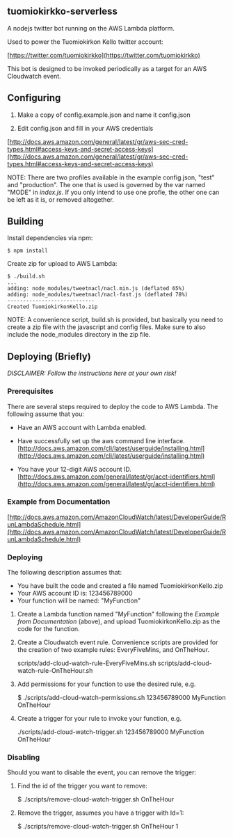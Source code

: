 tuomiokirkko-serverless
------------------------------------------------------------------------------

A nodejs twitter bot running on the AWS Lambda platform.

Used to power the Tuomiokirkon Kello twitter account:

[https://twitter.com/tuomiokirkko](https://twitter.com/tuomiokirkko)

This bot is designed to be invoked periodically as a target for an AWS Cloudwatch event.


## Configuring
1) Make a copy of config.example.json and name it config.json

2) Edit config.json and fill in your AWS credentials

[http://docs.aws.amazon.com/general/latest/gr/aws-sec-cred-types.html#access-keys-and-secret-access-keys](http://docs.aws.amazon.com/general/latest/gr/aws-sec-cred-types.html#access-keys-and-secret-access-keys)

NOTE: There are two profiles available in the example config.json, "test" and "production".
The one that is used is governed by the var named "MODE" in _index.js_. If you only intend to use one profle, the other one can be left as it is, or removed altogether.

## Building
Install dependencies via npm:

    $ npm install

Create zip for upload to AWS Lambda:

    $ ./build.sh
    ...
    adding: node_modules/tweetnacl/nacl.min.js (deflated 65%)
    adding: node_modules/tweetnacl/nacl-fast.js (deflated 78%)
    ----------------------------
    Created TuomiokirkonKello.zip

NOTE: A convenience script, build.sh is provided, but basically you need to create a zip file
with the javascript and config files. Make sure to also include the node_modules directory in the zip file.


## Deploying (Briefly)
*DISCLAIMER: Follow the instructions here at your own risk!*

### Prerequisites
There are several steps required to deploy the code to AWS Lambda. The following assume that you:

- Have an AWS account with Lambda enabled.

- Have successfully set up the aws command line interface.
[http://docs.aws.amazon.com/cli/latest/userguide/installing.html](http://docs.aws.amazon.com/cli/latest/userguide/installing.html)

- You have your 12-digit AWS account ID.
[http://docs.aws.amazon.com/general/latest/gr/acct-identifiers.html](http://docs.aws.amazon.com/general/latest/gr/acct-identifiers.html)


### Example from Documentation
[http://docs.aws.amazon.com/AmazonCloudWatch/latest/DeveloperGuide/RunLambdaSchedule.html](http://docs.aws.amazon.com/AmazonCloudWatch/latest/DeveloperGuide/RunLambdaSchedule.html)


### Deploying
The following description assumes that:

- You have built the code and created a file named TuomiokirkonKello.zip
- Your AWS account ID is: 123456789000
- Your function will be named: "MyFunction"

1) Create a Lambda function named "MyFunction" following the _Example from Documentation_ (above), and upload TuomiokirkonKello.zip as the code for the function.

2) Create a Cloudwatch event rule. Convenience scripts are provided for the creation of two example rules: EveryFiveMins, and OnTheHour.

    scripts/add-cloud-watch-rule-EveryFiveMins.sh
    scripts/add-cloud-watch-rule-OnTheHour.sh

3) Add permissions for your function to use the desired rule, e.g.

    $ ./scripts/add-cloud-watch-permissions.sh 123456789000 MyFunction OnTheHour

3) Create a trigger for your rule to invoke your function, e.g.

    ./scripts/add-cloud-watch-trigger.sh 123456789000 MyFunction OnTheHour

### Disabling
Should you want to disable the event, you can remove the trigger:

1) Find the id of the trigger you want to remove:

    $ ./scripts/remove-cloud-watch-trigger.sh OnTheHour

2) Remove the trigger, assumes you have a trigger with Id=1:

    $ ./scripts/remove-cloud-watch-trigger.sh OnTheHour 1


